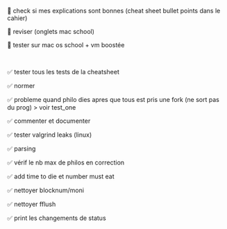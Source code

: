 🔘 check si mes explications sont bonnes (cheat sheet bullet points dans le cahier)

🔘 reviser (onglets mac school)

🔘 tester sur mac os school + vm boostée



<br />

✅ tester tous les tests de la cheatsheet

✅ normer

✅ probleme quand philo dies apres que tous est pris une fork (ne sort pas du prog) > voir test_one

✅ commenter et documenter 

✅ tester valgrind leaks (linux)

✅ parsing

✅ vérif le nb max de philos en correction

✅ add time to die et number must eat

✅  nettoyer blocknum/moni

✅  nettoyer fflush

✅  print les changements de status


